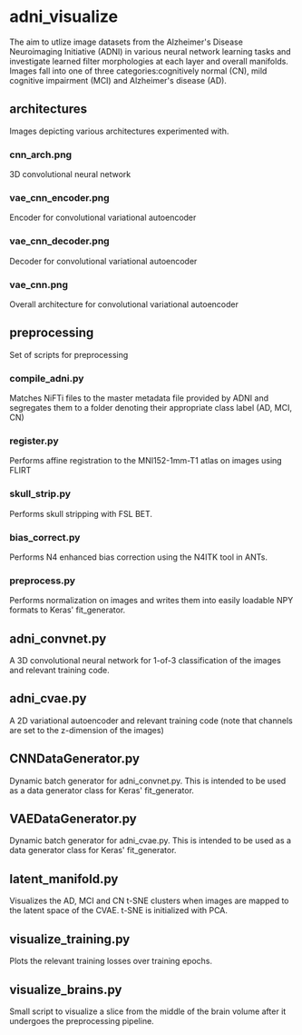 # adni_visualize

The aim to utlize image datasets from the Alzheimer's Disease Neuroimaging Initiative (ADNI) in various neural network learning tasks and investigate learned filter morphologies at each layer and overall manifolds. Images fall into one of three categories:cognitively normal (CN), mild cognitive impairment (MCI) and Alzheimer's disease (AD).

## architectures
Images depicting various architectures experimented with.
### cnn_arch.png
3D convolutional neural network
### vae_cnn_encoder.png
Encoder for convolutional variational autoencoder
### vae_cnn_decoder.png
Decoder for convolutional variational autoencoder
### vae_cnn.png
Overall architecture for convolutional variational autoencoder


## preprocessing
Set of scripts for preprocessing 
### compile_adni.py
Matches NiFTi files to the master metadata file provided by ADNI and segregates them to a folder denoting their appropriate class label (AD, MCI, CN)
### register.py
Performs affine registration to the MNI152-1mm-T1 atlas on images using FLIRT
### skull_strip.py
Performs skull stripping with FSL BET.
### bias_correct.py
Performs N4 enhanced bias correction using the N4ITK tool in ANTs.
### preprocess.py
Performs normalization on images and writes them into easily loadable NPY formats to Keras' fit_generator.

## adni_convnet.py
A 3D convolutional neural network for 1-of-3 classification of the images and relevant training code.

## adni_cvae.py
A 2D variational autoencoder and relevant training code (note that channels are set to the z-dimension of the images)

## CNNDataGenerator.py
Dynamic batch generator for adni_convnet.py. This is intended to be used as a data generator class for Keras' fit_generator.

## VAEDataGenerator.py
Dynamic batch generator for adni_cvae.py. This is intended to be used as a data generator class for Keras' fit_generator.

## latent_manifold.py
Visualizes the AD, MCI and CN t-SNE clusters when images are mapped to the latent space of the CVAE. t-SNE is initialized with PCA.

## visualize_training.py
Plots the relevant training losses over training epochs.

## visualize_brains.py
Small script to visualize a slice from the middle of the brain volume after it undergoes the preprocessing pipeline.
	